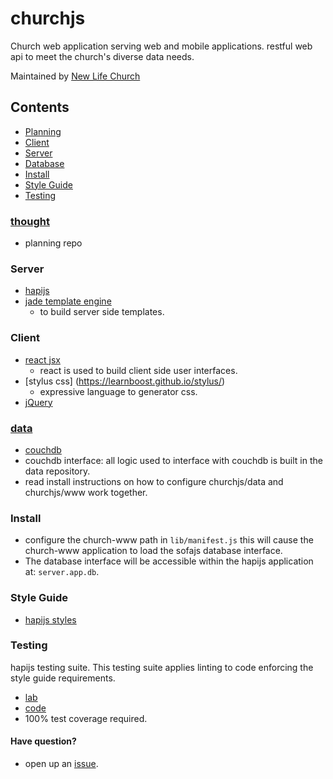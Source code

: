 # churchjs

Church web application serving web and mobile applications. 
restful web api to meet the church's diverse data needs.

Maintained by [New Life Church](http://newlife.global)

## Contents
  * [Planning](#user-content---thought)
  * [Client](#user-content---client)
  * [Server](#user-content---server)
  * [Database](#user-content---data)
  * [Install](#user-content---install)
  * [Style Guide](#user-content---style-guide)
  * [Testing](#user-content---testing)

### [](#thought) [thought](https://github.com/churchjs/thought)
  * planning repo 

### [](#server) Server
  * [hapijs](https://hapijs.com)
  * [jade template engine](http://jade-lang.com/)
    - to build server side templates.

### [](#client) Client
  * [react jsx](http://facebook.github.io/react/index.html)
    - react is used to build client side user interfaces.
  * [stylus css] (https://learnboost.github.io/stylus/)
    - expressive language to generator css.
  * [jQuery](http://jsquery.com) 

### [](#data) [data](https://github.com/churchjs/data)
  * [couchdb](http://couchdb.apache.org) 
  * couchdb interface: all logic used to interface with couchdb
    is built in the data repository. 
  * read install instructions on how to configure churchjs/data and churchjs/www 
    work together. 

### [](#install) Install
  * configure the church-www path in `lib/manifest.js` this will cause
    the church-www application to load the sofajs database interface.
  * The database interface will be accessible within the hapijs application at:
    `server.app.db`.

### [](#style-guide) Style Guide
  * [hapijs styles](https://github.com/hapijs/contrib/blob/master/Style.md)


### Testing
  hapijs testing suite. This testing suite applies linting to code 
  enforcing the style guide requirements.
  * [lab](https://github.com/hapijs/lab)
  * [code](https://github.com/hapijs/code)
  * 100% test coverage required.

#### Have question?
  * open up an [issue](https://github.com/churchjs/www/issues).
